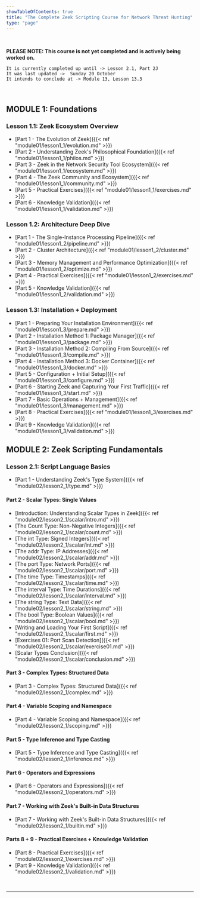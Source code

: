 ```yaml
---
showTableOfContents: true
title: "The Complete Zeek Scripting Course for Network Threat Hunting"
type: "page"
---
```

<br>

**PLEASE NOTE: This course is not yet completed and is actively being worked on.**

```
It is currently completed up until -> Lesson 2.1, Part 2J
It was last updated ->  Sunday 20 October
It intends to conclude at -> Module 13, Lesson 13.3
```
<br>

## MODULE 1: Foundations
### Lesson 1.1: Zeek Ecosystem Overview
- [Part 1 - The Evolution of Zeek]({{< ref "module01/lesson1_1/evolution.md" >}})
- [Part 2 - Understanding Zeek's Philosophical Foundation]({{< ref "module01/lesson1_1/philos.md" >}})
- [Part 3 - Zeek in the Network Security Tool Ecosystem]({{< ref "module01/lesson1_1/ecosystem.md" >}})
- [Part 4 - The Zeek Community and Ecosystem]({{< ref "module01/lesson1_1/community.md" >}})
- [Part 5 - Practical Exercises]({{< ref "module01/lesson1_1/exercises.md" >}})
- [Part 6 - Knowledge Validation]({{< ref "module01/lesson1_1/validation.md" >}})


### Lesson 1.2: Architecture Deep Dive
- [Part 1 - The Single-Instance Processing Pipeline]({{< ref "module01/lesson1_2/pipeline.md" >}})
- [Part 2 - Cluster Architecture]({{< ref "module01/lesson1_2/cluster.md" >}})
- [Part 3 - Memory Management and Performance Optimization]({{< ref "module01/lesson1_2/optimize.md" >}})
- [Part 4 - Practical Exercises]({{< ref "module01/lesson1_2/exercises.md" >}})
- [Part 5 - Knowledge Validation]({{< ref "module01/lesson1_2/validation.md" >}})

### Lesson 1.3: Installation + Deployment
- [Part 1 - Preparing Your Installation Environment]({{< ref "module01/lesson1_3/prepare.md" >}})
- [Part 2 - Installation Method 1: Package Manager]({{< ref "module01/lesson1_3/package.md" >}})
- [Part 3 - Installation Method 2: Compiling From Source]({{< ref "module01/lesson1_3/compile.md" >}})
- [Part 4 - Installation Method 3: Docker Container]({{< ref "module01/lesson1_3/docker.md" >}})
- [Part 5 - Configuration + Initial Setup]({{< ref "module01/lesson1_3/configure.md" >}})
- [Part 6 - Starting Zeek and Capturing Your First Traffic]({{< ref "module01/lesson1_3/start.md" >}})
- [Part 7 - Basic Operations + Management]({{< ref "module01/lesson1_3/management.md" >}})
- [Part 8 - Practical Exercises]({{< ref "module01/lesson1_3/exercises.md" >}})
- [Part 9 - Knowledge Validation]({{< ref "module01/lesson1_3/validation.md" >}})


## MODULE 2: Zeek Scripting Fundamentals
### Lesson 2.1: Script Language Basics
- [Part 1 - Understanding Zeek's Type System]({{< ref "module02/lesson2_1/type.md" >}})

#### Part 2 - Scalar Types: Single Values
- [Introduction: Understanding Scalar Types in Zeek]({{< ref "module02/lesson2_1/scalar/intro.md" >}})
- [The Count Type: Non-Negative Integers]({{< ref "module02/lesson2_1/scalar/count.md" >}})
- [The int Type: Signed Integers]({{< ref "module02/lesson2_1/scalar/int.md" >}})
- [The addr Type: IP Addresses]({{< ref "module02/lesson2_1/scalar/addr.md" >}})
- [The port Type: Network Ports]({{< ref "module02/lesson2_1/scalar/port.md" >}})
- [The time Type: Timestamps]({{< ref "module02/lesson2_1/scalar/time.md" >}})
- [The interval Type: Time Durations]({{< ref "module02/lesson2_1/scalar/interval.md" >}})
- [The string Type: Text Data]({{< ref "module02/lesson2_1/scalar/string.md" >}})
- [The bool Type: Boolean Values]({{< ref "module02/lesson2_1/scalar/bool.md" >}})
- [Writing and Loading Your First Script]({{< ref "module02/lesson2_1/scalar/first.md" >}})
- [Exercises 01: Port Scan Detection]({{< ref "module02/lesson2_1/scalar/exercise01.md" >}})
- [Scalar Types Conclusion]({{< ref "module02/lesson2_1/scalar/conclusion.md" >}})



#### Part 3 - Complex Types: Structured Data
- [Part 3 - Complex Types: Structured Data]({{< ref "module02/lesson2_1/complex.md" >}})

#### Part 4 - Variable Scoping and Namespace
- [Part 4 - Variable Scoping and Namespace]({{< ref "module02/lesson2_1/scoping.md" >}})

#### Part 5 - Type Inference and Type Casting
- [Part 5 - Type Inference and Type Casting]({{< ref "module02/lesson2_1/inference.md" >}})

#### Part 6 - Operators and Expressions
- [Part 6 - Operators and Expressions]({{< ref "module02/lesson2_1/operators.md" >}})

#### Part 7 - Working with Zeek's Built-in Data Structures
- [Part 7 - Working with Zeek's Built-in Data Structures]({{< ref "module02/lesson2_1/builtin.md" >}})

#### Parts 8 + 9 - Practical Exercises + Knowledge Validation
- [Part 8 - Practical Exercises]({{< ref "module02/lesson2_1/exercises.md" >}})
- [Part 9 - Knowledge Validation]({{< ref "module02/lesson2_1/validation.md" >}})






<br>



___